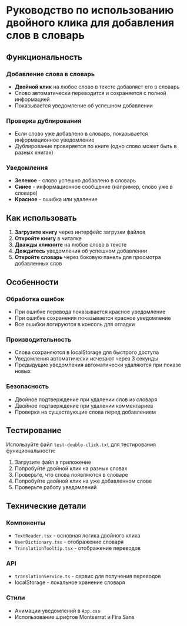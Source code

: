# Руководство по использованию двойного клика для добавления слов в словарь

## Функциональность

### Добавление слова в словарь
- **Двойной клик** на любое слово в тексте добавляет его в словарь
- Слово автоматически переводится и сохраняется с полной информацией
- Показывается уведомление об успешном добавлении

### Проверка дублирования
- Если слово уже добавлено в словарь, показывается информационное уведомление
- Дублирование проверяется по книге (одно слово может быть в разных книгах)

### Уведомления
- **Зеленое** - слово успешно добавлено в словарь
- **Синее** - информационное сообщение (например, слово уже в словаре)
- **Красное** - ошибка или удаление

## Как использовать

1. **Загрузите книгу** через интерфейс загрузки файлов
2. **Откройте книгу** в читалке
3. **Дважды кликните** на любое слово в тексте
4. **Дождитесь** уведомления об успешном добавлении
5. **Откройте словарь** через боковую панель для просмотра добавленных слов

## Особенности

### Обработка ошибок
- При ошибке перевода показывается красное уведомление
- При ошибке сохранения показывается красное уведомление
- Все ошибки логируются в консоль для отладки

### Производительность
- Слова сохраняются в localStorage для быстрого доступа
- Уведомления автоматически исчезают через 3 секунды
- Предыдущие уведомления автоматически удаляются при показе новых

### Безопасность
- Двойное подтверждение при удалении слов из словаря
- Двойное подтверждение при удалении комментариев
- Проверка на существующие слова перед добавлением

## Тестирование

Используйте файл `test-double-click.txt` для тестирования функциональности:

1. Загрузите файл в приложение
2. Попробуйте двойной клик на разных словах
3. Проверьте, что слова появляются в словаре
4. Попробуйте двойной клик на уже добавленном слове
5. Проверьте работу уведомлений

## Технические детали

### Компоненты
- `TextReader.tsx` - основная логика двойного клика
- `UserDictionary.tsx` - отображение словаря
- `TranslationTooltip.tsx` - отображение переводов

### API
- `translationService.ts` - сервис для получения переводов
- localStorage - локальное хранение словаря

### Стили
- Анимации уведомлений в `App.css`
- Использование шрифтов Montserrat и Fira Sans
